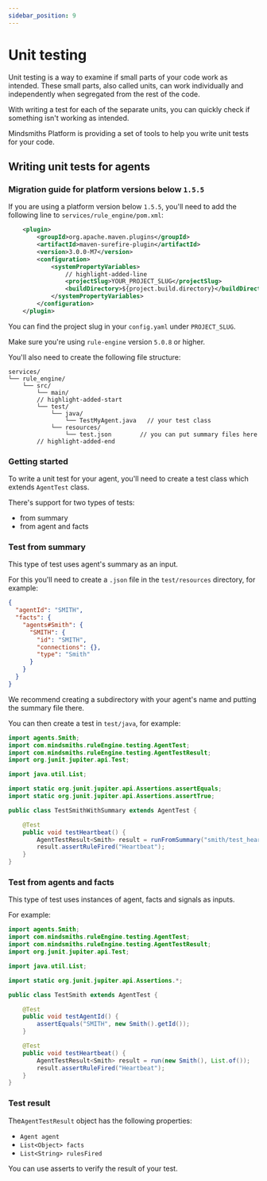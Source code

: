 ```yaml
---
sidebar_position: 9
---
```


# Unit testing
Unit testing is a way to examine if small parts of your code work as intended.
These small parts, also called units, can work individually and independently when segregated from the rest of the code.

With writing a test for each of the separate units, you can quickly check if something isn't working as intended.

Mindsmiths Platform is providing a set of tools to help you write unit tests for your code.

## Writing unit tests for agents

### Migration guide for platform versions below `1.5.5`

If you are using a platform version below `1.5.5`, you'll need to add the following line to `services/rule_engine/pom.xml`:
```xml
    <plugin>
        <groupId>org.apache.maven.plugins</groupId>
        <artifactId>maven-surefire-plugin</artifactId>
        <version>3.0.0-M7</version>
        <configuration>
            <systemPropertyVariables>
                // highlight-added-line
                <projectSlug>YOUR_PROJECT_SLUG</projectSlug>
                <buildDirectory>${project.build.directory}</buildDirectory>
            </systemPropertyVariables>
        </configuration>      
    </plugin>
```
You can find the project slug in your `config.yaml` under `PROJECT_SLUG`.

Make sure you're using `rule-engine` version `5.0.8` or higher.

You'll also need to create the following file structure:
```shell
services/
└── rule_engine/
    └── src/
        └── main/
        // highlight-added-start
        └── test/
            └── java/
                └── TestMyAgent.java   // your test class
            └── resources/
                └── test.json        // you can put summary files here
        // highlight-added-end
```

### Getting started
To write a unit test for your agent, you'll need to create a test class which extends `AgentTest` class.

There's support for two types of tests: 
- from summary
- from agent and facts

### Test from summary
This type of test uses agent's summary as an input.

For this you'll need to create a `.json` file in the `test/resources` directory, for example:
```json title="test/resources/smith/test_heartbeat.json"
{
  "agentId": "SMITH",
  "facts": {
    "agents#Smith": {
      "SMITH": {
        "id": "SMITH",
        "connections": {},
        "type": "Smith"
      }
    }
  }
}
```
We recommend creating a subdirectory with your agent's name and putting the summary file there.

You can then create a test in `test/java`, for example:
```java title="test/java/TestSmithWithSummary.java"
import agents.Smith;
import com.mindsmiths.ruleEngine.testing.AgentTest;
import com.mindsmiths.ruleEngine.testing.AgentTestResult;
import org.junit.jupiter.api.Test;

import java.util.List;

import static org.junit.jupiter.api.Assertions.assertEquals;
import static org.junit.jupiter.api.Assertions.assertTrue;

public class TestSmithWithSummary extends AgentTest {

    @Test
    public void testHeartbeat() {
        AgentTestResult<Smith> result = runFromSummary("smith/test_heartbeat.json");
        result.assertRuleFired("Heartbeat");
    }
}
```

### Test from agents and facts
This type of test uses instances of agent, facts and signals as inputs.

For example:
```java title="test/java/TestSmith.java"
import agents.Smith;
import com.mindsmiths.ruleEngine.testing.AgentTest;
import com.mindsmiths.ruleEngine.testing.AgentTestResult;
import org.junit.jupiter.api.Test;

import java.util.List;

import static org.junit.jupiter.api.Assertions.*;

public class TestSmith extends AgentTest {

    @Test
    public void testAgentId() {
        assertEquals("SMITH", new Smith().getId());
    }

    @Test
    public void testHeartbeat() {
        AgentTestResult<Smith> result = run(new Smith(), List.of());
        result.assertRuleFired("Heartbeat");
    }
}
```

### Test result
The`AgentTestResult` object has the following properties:
  - `Agent agent`
  - `List<Object> facts`
  - `List<String> rulesFired`

You can use asserts to verify the result of your test.
